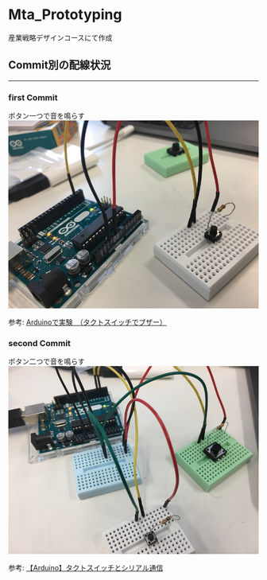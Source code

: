 # Mta_Prototyping
産業戦略デザインコースにて作成

## Commit別の配線状況
---
### first Commit
ボタン一つで音を鳴らす
![1stCommit](./imgs/1stCommit.jpg "サンプル")

参考: [Arduinoで実験　（タクトスイッチでブザー）](http://www.d-b.ne.jp/~k-kita/arduino_002.html)

### second Commit
ボタン二つで音を鳴らす
![1stCommit](./imgs/2ndCommit.jpg "サンプル")

参考: [【Arduino】タクトスイッチとシリアル通信](http://www.jonki.net/entry/20120116/1326722513)
